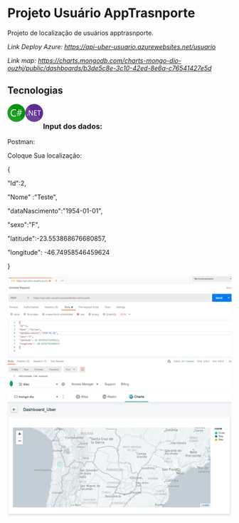 # Projeto Usuário AppTrasnporte

Projeto de localização de usuários apptrasnporte.

_Link Deploy Azure: https://api-uber-usuario.azurewebsites.net/usuario_ 

_Link map: https://charts.mongodb.com/charts-mongo-dio-ouzhj/public/dashboards/b3de5c8e-3c10-42ed-8e6a-c76541427e5d_

## Tecnologias 

<img align="left" alt="csharp" width="40px" src="https://github.com/alexaugusto23/alexaugusto23/blob/main/imgs/csharp.png">
<img align="left" alt="dotnet" width="40px" src="https://github.com/alexaugusto23/alexaugusto23/blob/main/imgs/dotnet.png">

<br>

### Input dos dados:

Postman: 

Coloque Sua localização: 

{

"Id":2,

"Nome" :"Teste",

"dataNascimento":"1954-01-01",

"sexo":"F",

"latitude":-23.553868676680857,

"longitude": -46.74958546459624

}

<img align="left" alt="postman" width="700px" src="https://github.com/alexaugusto23/api_dotnet_mongo/blob/master/Api/img/postman.jpg">

<img align="left" alt="chart" width="700px" src="https://github.com/alexaugusto23/api_dotnet_mongo/blob/master/Api/img/map.jpg">